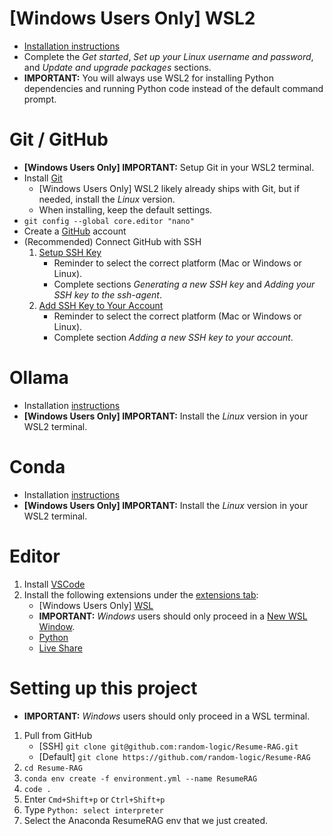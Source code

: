 # [Windows Users Only] WSL2
* [Installation instructions](https://learn.microsoft.com/en-us/windows/wsl/install)
* Complete the *Get started*, *Set up your Linux username and password*, and *Update and upgrade packages* sections.
* **IMPORTANT:** You will always use WSL2 for installing Python dependencies and running Python code instead of the default command prompt.

# Git / GitHub
* **[Windows Users Only] IMPORTANT:** Setup Git in your WSL2 terminal.
* Install [Git](https://git-scm.com/downloads)
  * [Windows Users Only] WSL2 likely already ships with Git, but if needed, install the *Linux* version.
  * When installing, keep the default settings.
* `git config --global core.editor "nano"`
* Create a [GitHub](https://github.com/) account
* (Recommended) Connect GitHub with SSH
  1. [Setup SSH Key](https://docs.github.com/en/authentication/connecting-to-github-with-ssh/generating-a-new-ssh-key-and-adding-it-to-the-ssh-agent)
     * Reminder to select the correct platform (Mac or Windows or Linux).
     * Complete sections *Generating a new SSH key* and *Adding your SSH key to the ssh-agent*.
  2. [Add SSH Key to Your Account](https://docs.github.com/en/authentication/connecting-to-github-with-ssh/adding-a-new-ssh-key-to-your-github-account?tool=webui)
     * Reminder to select the correct platform (Mac or Windows or Linux).
     * Complete section *Adding a new SSH key to your account*.

# Ollama
* Installation [instructions](https://ollama.com/download/)
* **[Windows Users Only] IMPORTANT:** Install the *Linux* version in your WSL2 terminal.

# Conda
* Installation [instructions](https://www.anaconda.com/download/success)
* **[Windows Users Only] IMPORTANT:** Install the *Linux* version in your WSL2 terminal.

# Editor
1. Install [VSCode](https://code.visualstudio.com/download)
2. Install the following extensions under the [extensions tab](./images/VSCode-Extension.png):
    * [Windows Users Only] [WSL](https://marketplace.visualstudio.com/items?itemName=ms-vscode-remote.remote-wsl)
    * **IMPORTANT:** *Windows* users should only proceed in a [New WSL Window](https://marketplace.visualstudio.com/items?itemName=ms-vscode-remote.remote-wsl#getting-started).
    * [Python](https://marketplace.visualstudio.com/items?itemName=ms-python.python)
    * [Live Share](https://marketplace.visualstudio.com/items?itemName=MS-vsliveshare.vsliveshare)

# Setting up this project
* **IMPORTANT:** *Windows* users should only proceed in a WSL terminal.
1. Pull from GitHub
    * [SSH] `git clone git@github.com:random-logic/Resume-RAG.git`
    * [Default] `git clone https://github.com/random-logic/Resume-RAG`
2. `cd Resume-RAG`
3. `conda env create -f environment.yml --name ResumeRAG`
4. `code .`
5. Enter `Cmd+Shift+p` or `Ctrl+Shift+p`
6. Type `Python: select interpreter`
7. Select the Anaconda ResumeRAG env that we just created.
